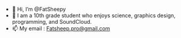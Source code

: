 - 👋 Hi, I’m @FatSheepy
- 💚 I am a 10th grade student who enjoys science, graphics design, programming, and SoundCloud.
- 📫 My email : Fatsheep.pro@gmail.com
